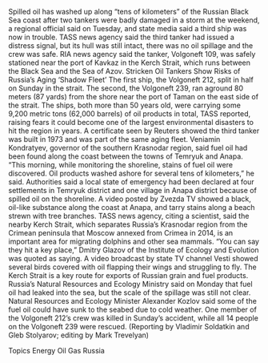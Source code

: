 Spilled oil has washed up along “tens of kilometers” of the Russian Black Sea coast after two tankers were badly damaged in a storm at the weekend, a regional official said on Tuesday, and state media said a third ship was now in trouble.
TASS news agency said the third tanker had issued a distress signal, but its hull was still intact, there was no oil spillage and the crew was safe.
RIA news agency said the tanker, Volgoneft 109, was safely stationed near the port of Kavkaz in the Kerch Strait, which runs between the Black Sea and the Sea of Azov.
Stricken Oil Tankers Show Risks of Russia’s Aging ‘Shadow Fleet’
The first ship, the Volgoneft 212, split in half on Sunday in the strait. The second, the Volgoneft 239, ran aground 80 meters (87 yards) from the shore near the port of Taman on the east side of the strait.
The ships, both more than 50 years old, were carrying some 9,200 metric tons (62,000 barrels) of oil products in total, TASS reported, raising fears it could become one of the largest environmental disasters to hit the region in years.
A certificate seen by Reuters showed the third tanker was built in 1973 and was part of the same aging fleet.
Veniamin Kondratyev, governor of the southern Krasnodar region, said fuel oil had been found along the coast between the towns of Temryuk and Anapa.
“This morning, while monitoring the shoreline, stains of fuel oil were discovered. Oil products washed ashore for several tens of kilometers,” he said.
Authorities said a local state of emergency had been declared at four settlements in Temryuk district and one village in Anapa district because of spilled oil on the shoreline.
A video posted by Zvezda TV showed a black, oil-like substance along the coast at Anapa, and tarry stains along a beach strewn with tree branches.
TASS news agency, citing a scientist, said the nearby Kerch Strait, which separates Russia’s Krasnodar region from the Crimean peninsula that Moscow annexed from Crimea in 2014, is an important area for migrating dolphins and other sea mammals.
“You can say they hit a key place,” Dmitry Glazov of the Institute of Ecology and Evolution was quoted as saying.
A video broadcast by state TV channel Vesti showed several birds covered with oil flapping their wings and struggling to fly.
The Kerch Strait is a key route for exports of Russian grain and fuel products.
Russia’s Natural Resources and Ecology Ministry said on Monday that fuel oil had leaked into the sea, but the scale of the spillage was still not clear.
Natural Resources and Ecology Minister Alexander Kozlov said some of the fuel oil could have sunk to the seabed due to cold weather.
One member of the Volgoneft 212’s crew was killed in Sunday’s accident, while all 14 people on the Volgoneft 239 were rescued.
(Reporting by Vladimir Soldatkin and Gleb Stolyarov; editing by Mark Trevelyan)

Topics
Energy
Oil Gas
Russia
